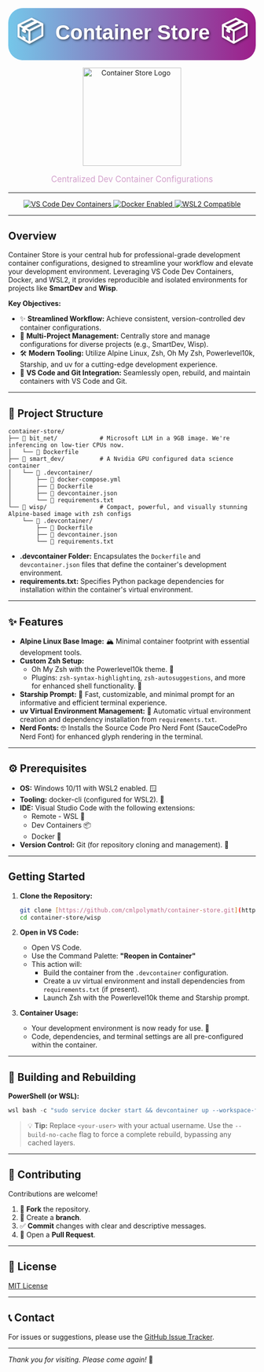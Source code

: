 <div align="center" style="
    background: linear-gradient(90deg,rgba(93, 189, 230, 0.85),rgb(157, 30, 138)); /* Gradient Background */
    padding: 10px;
    border-radius: 30px; /* Rounded Corners */
    margin-bottom: 15px; /* Spacing below the title */
">
  <h1 style="
    font-family: 'Arial Black', sans-serif; /* Modern Font */
    font-size: 3em;
    color: white;
    text-shadow: 2px 2px 4px rgba(0, 0, 0, 0.5); /* Text Shadow */
    margin: 0; /* Remove default margins */
    display: inline-block; /* Keep it on one line if possible */
  ">
    <span style="
      font-size: 1.2em; /* Adjust icon size */
      margin-right: 10px; /* Spacing between icon and text */
      vertical-align: middle; /* Align icon vertically */
    ">
      📦
    </span>
    Container Store
    <span style="
      font-size: 1.2em; /* Adjust icon size */
      margin-left: 10px; /* Spacing between icon and text */
      vertical-align: middle; /* Align icon vertically */
    ">
      📦
    </span>
  </h1>
</div>
<div align="center">
  <img src="https://www.shiplilly.com/wp-content/uploads/2016/01/ocean-shipping-containers.jpg" alt="Container Store Logo" width="200"/>
  <p style="font-size: 1.2em; color: rgb(211, 161, 204)">Centralized Dev Container Configurations</p>
</div>

---

<div align="center">
  <a href="https://code.visualstudio.com/docs/remote/containers" target="_blank" rel="noopener noreferrer">
    <img src="https://img.shields.io/badge/VS_Code-Dev_Containers-blue?style=for-the-badge&logo=visual-studio-code" alt="VS Code Dev Containers"/>
  </a>
  <a href="https://www.docker.com/" target="_blank" rel="noopener noreferrer">
    <img src="https://img.shields.io/badge/Docker-Enabled-blue?style=for-the-badge&logo=docker" alt="Docker Enabled"/>
  </a>
  <a href="https://learn.microsoft.com/en-us/windows/wsl/" target="_blank" rel="noopener noreferrer">
    <img src="https://img.shields.io/badge/WSL2-Compatible-blue?style=for-the-badge&logo=windows" alt="WSL2 Compatible"/>
  </a>
</div>

---

## Overview

Container Store is your central hub for professional-grade development container configurations, designed to streamline your workflow and elevate your development environment. Leveraging VS Code Dev Containers, Docker, and WSL2, it provides reproducible and isolated environments for projects like **SmartDev** and **Wisp**.

**Key Objectives:**

* ✨ **Streamlined Workflow:** Achieve consistent, version-controlled dev container configurations.
* 📂 **Multi-Project Management:** Centrally store and manage configurations for diverse projects (e.g., SmartDev, Wisp).
* 🛠️ **Modern Tooling:** Utilize Alpine Linux, Zsh, Oh My Zsh, Powerlevel10k, Starship, and uv for a cutting-edge development experience.
* 🤝 **VS Code and Git Integration:** Seamlessly open, rebuild, and maintain containers with VS Code and Git.

---

## 📂 Project Structure

```
container-store/
├── 📂 bit_net/            # Microsoft LLM in a 9GB image. We're inferencing on low-tier CPUs now.
│   └── 📄 Dockerfile
├── 📂 smart_dev/          # A Nvidia GPU configured data science container
│   └── 📂 .devcontainer/
│       ├── 📄 docker-compose.yml
│       ├── 📄 Dockerfile
│       ├── 📄 devcontainer.json
│       └── 📄 requirements.txt
└── 📂 wisp/               # Compact, powerful, and visually stunning Alpine-based image with zsh configs
    └── 📂 .devcontainer/
        ├── 📄 Dockerfile
        ├── 📄 devcontainer.json
        └── 📄 requirements.txt
```

* **.devcontainer Folder:** Encapsulates the `Dockerfile` and `devcontainer.json` files that define the container's development environment.
* **requirements.txt:** Specifies Python package dependencies for installation within the container's virtual environment.

---

## ✨ Features

* **Alpine Linux Base Image:** 🏔️ Minimal container footprint with essential development tools.
* **Custom Zsh Setup:**
    * Oh My Zsh with the Powerlevel10k theme. 🎨
    * Plugins: `zsh-syntax-highlighting`, `zsh-autosuggestions`, and more for enhanced shell functionality. 🚀
* **Starship Prompt:** 🌟 Fast, customizable, and minimal prompt for an informative and efficient terminal experience.
* **uv Virtual Environment Management:** 🐍 Automatic virtual environment creation and dependency installation from `requirements.txt`.
* **Nerd Fonts:** 🤓 Installs the Source Code Pro Nerd Font (SauceCodePro Nerd Font) for enhanced glyph rendering in the terminal.

---

## ⚙️ Prerequisites

* **OS:** Windows 10/11 with WSL2 enabled. 🪟
* **Tooling:** docker-cli (configured for WSL2). 🐳
* **IDE:** Visual Studio Code with the following extensions:
    * Remote - WSL 🔌
    * Dev Containers 📦
    * Docker 🐋
* **Version Control:** Git (for repository cloning and management). 🌳

---

## Getting Started

1.  **Clone the Repository:**

    ```bash
    git clone [https://github.com/cmlpolymath/container-store.git](https://github.com/cmlpolymath/container-store.git)
    cd container-store/wisp
    ```

2.  **Open in VS Code:**

    * Open VS Code.
    * Use the Command Palette: **"Reopen in Container"**
    * This action will:
        * Build the container from the `.devcontainer` configuration.
        * Create a uv virtual environment and install dependencies from `requirements.txt` (if present).
        * Launch Zsh with the Powerlevel10k theme and Starship prompt.

3.  **Container Usage:**

    * Your development environment is now ready for use. 🚀
    * Code, dependencies, and terminal settings are all pre-configured within the container.

---

## 🔨 Building and Rebuilding

**PowerShell (or WSL):**

```powershell
wsl bash -c "sudo service docker start && devcontainer up --workspace-folder /home/<your-user>/container_store/wisp && code --remote dev-container+$(wslpath -w /home/<your-user>/container_store/wisp)"
```

>   💡 **Tip:** Replace `<your-user>` with your actual username. Use the `--build-no-cache` flag to force a complete rebuild, bypassing any cached layers.

---

## 🤝 Contributing

Contributions are welcome!

1.  🍴 **Fork** the repository.
2.  🌿 Create a **branch**.
3.  ✅ **Commit** changes with clear and descriptive messages.
4.  🚀 Open a **Pull Request**.

---

## 📜 License

[MIT License](LICENSE)

---

## 📞 Contact

For issues or suggestions, please use the [GitHub Issue Tracker](https://github.com/cmlpolymath/container-store/issues).

---

*Thank you for visiting. Please come again!* 👋

